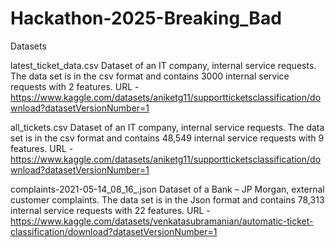 # Hackathon-2025-Breaking_Bad

Datasets

latest_ticket_data.csv
Dataset of an IT company, internal service requests. The data set is in the csv format and contains 3000 internal service requests with 2 features.
URL - https://www.kaggle.com/datasets/aniketg11/supportticketsclassification/download?datasetVersionNumber=1

all_tickets.csv
Dataset of an IT company, internal service requests. The data set is in the csv format and contains 48,549 internal service requests with 9 features.
URL - https://www.kaggle.com/datasets/aniketg11/supportticketsclassification/download?datasetVersionNumber=1

complaints-2021-05-14_08_16_.json
Dataset of a Bank – JP Morgan, external customer complaints. The data set is in the Json format and contains 78,313 internal service requests with 22 features.
URL - https://www.kaggle.com/datasets/venkatasubramanian/automatic-ticket-classification/download?datasetVersionNumber=1 
